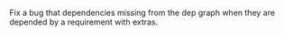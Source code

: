 Fix a bug that dependencies missing from the dep graph when they are depended by a requirement with extras.
